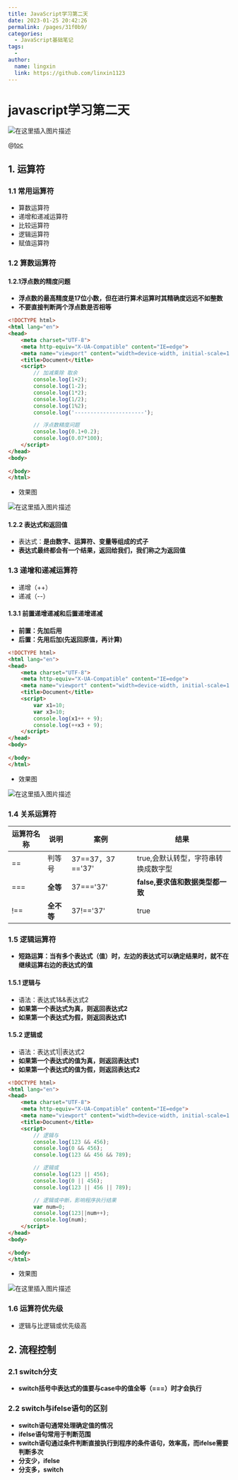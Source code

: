 ```yaml
---
title: JavaScript学习第二天
date: 2023-01-25 20:42:26
permalink: /pages/31f0b9/
categories:
  - JavaScript基础笔记
tags:
  - 
author: 
  name: lingxin
  link: https://github.com/linxin1123
---
```

# javascript学习第二天
![在这里插入图片描述](https://img-blog.csdnimg.cn/4695e9babbac4645a6266eba69983680.png?x-oss-process=image/watermark,type_d3F5LXplbmhlaQ,shadow_50,text_Q1NETiBA5YeM5q2G,size_20,color_FFFFFF,t_70,g_se,x_16#pic_center)

@[toc](目录)
## 1. 运算符

### 1.1 常用运算符

- 算数运算符
- 递增和递减运算符
- 比较运算符
- 逻辑运算符
- 赋值运算符



### 1.2 算数运算符

#### 1.2.1浮点数的精度问题

- **浮点数的最高精度是17位小数，但在进行算术运算时其精确度远远不如整数**
- **不要直接判断两个浮点数是否相等**

```html
<!DOCTYPE html>
<html lang="en">
<head>
    <meta charset="UTF-8">
    <meta http-equiv="X-UA-Compatible" content="IE=edge">
    <meta name="viewport" content="width=device-width, initial-scale=1.0">
    <title>Document</title>
    <script>
        // 加减乘除 取余
        console.log(1+2);
        console.log(1-2);
        console.log(1*2);
        console.log(1/2);
        console.log(1%2);
        console.log('----------------------');

        // 浮点数精度问题
        console.log(0.1+0.2);
        console.log(0.07*100);
    </script>
</head>
<body>
    
</body>
</html>
```

- 效果图

![在这里插入图片描述](https://img-blog.csdnimg.cn/42741d5039704efcb2f1e90cde9f3fee.png?x-oss-process=image/watermark,type_d3F5LXplbmhlaQ,shadow_50,text_Q1NETiBA5YeM5q2G,size_20,color_FFFFFF,t_70,g_se,x_16#pic_center)


#### 1.2.2 表达式和返回值

- 表达式：**是由数字、运算符、变量等组成的式子**
- **表达式最终都会有一个结果，返回给我们，我们称之为返回值**



### 1.3 递增和递减运算符

- 递增（++）
- 递减（--）

#### 1.3.1 前置递增递减和后置递增递减

- **前置：先加后用**
- **后置：先用后加(先返回原值，再计算)**

```html
<!DOCTYPE html>
<html lang="en">
<head>
    <meta charset="UTF-8">
    <meta http-equiv="X-UA-Compatible" content="IE=edge">
    <meta name="viewport" content="width=device-width, initial-scale=1.0">
    <title>Document</title>
    <script>
        var x1=10;
        var x3=10;
        console.log(x1++ + 9);
        console.log(++x3 + 9);
    </script>
</head>
<body>
    
</body>
</html>
```

- 效果图

![在这里插入图片描述](https://img-blog.csdnimg.cn/40a0f4f8e9f44ff6918779107090cbbf.png#pic_center)


### 1.4 关系运算符

| 运算符名称 | 说明       | 案例              | 结果                                |
| ---------- | ---------- | ----------------- | ----------------------------------- |
| ==         | 判等号     | 37==37，37 =='37' | true,会默认转型，字符串转换成数字型 |
| ===        | **全等**   | 37==='37'         | **false,要求值和数据类型都一致**    |
| !==        | **全不等** | 37!=='37'         | true                                |



### 1.5 逻辑运算符

- **短路运算：当有多个表达式（值）时，左边的表达式可以确定结果时，就不在继续运算右边的表达式的值**



#### 1.5.1 逻辑与

- 语法：表达式1&&表达式2
- **如果第一个表达式为真，则返回表达式2**
- **如果第一个表达式为假，则返回表达式1**



#### 1.5.2 逻辑或

- 语法：表达式1||表达式2
- **如果第一个表达式的值为真，则返回表达式1**
- **如果第一个表达式的值为假，则返回表达式2**



```html
<!DOCTYPE html>
<html lang="en">
<head>
    <meta charset="UTF-8">
    <meta http-equiv="X-UA-Compatible" content="IE=edge">
    <meta name="viewport" content="width=device-width, initial-scale=1.0">
    <title>Document</title>
    <script>
        // 逻辑与
        console.log(123 && 456);
        console.log(0 && 456);
        console.log(123 && 456 && 789);

        // 逻辑或
        console.log(123 || 456);
        console.log(0 || 456);
        console.log(123 || 456 || 789);

        // 逻辑或中断，影响程序执行结果
        var num=0;
        console.log(123||num++);
        console.log(num);
    </script>
</head>
<body>
    
</body>
</html>
```

- 效果图

![在这里插入图片描述](https://img-blog.csdnimg.cn/38fea1814dbb4362b40b80fb919930d4.png?x-oss-process=image/watermark,type_d3F5LXplbmhlaQ,shadow_50,text_Q1NETiBA5YeM5q2G,size_20,color_FFFFFF,t_70,g_se,x_16#pic_center)


### 1.6 运算符优先级

- 逻辑与比逻辑或优先级高



## 2. 流程控制

### 2.1 switch分支

- **switch括号中表达式的值要与case中的值全等（===）时才会执行**



### 2.2 switch与ifelse语句的区别

- **switch语句通常处理确定值的情况**
- **ifelse语句常用于判断范围**
- **switch语句通过条件判断直接执行到程序的条件语句，效率高，而ifelse需要判断多次**
- **分支少，ifelse**
- **分支多，switch**


